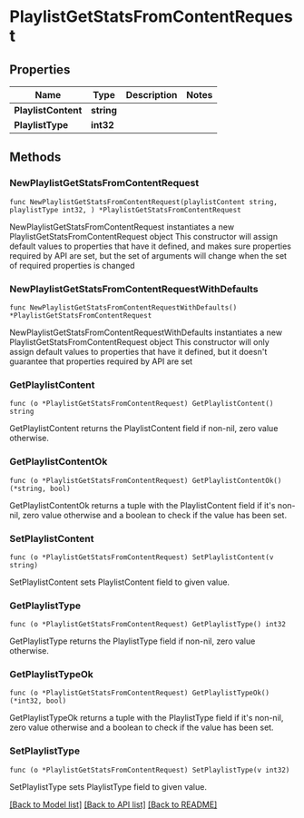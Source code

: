 # PlaylistGetStatsFromContentRequest

## Properties

Name | Type | Description | Notes
------------ | ------------- | ------------- | -------------
**PlaylistContent** | **string** |  | 
**PlaylistType** | **int32** |  | 

## Methods

### NewPlaylistGetStatsFromContentRequest

`func NewPlaylistGetStatsFromContentRequest(playlistContent string, playlistType int32, ) *PlaylistGetStatsFromContentRequest`

NewPlaylistGetStatsFromContentRequest instantiates a new PlaylistGetStatsFromContentRequest object
This constructor will assign default values to properties that have it defined,
and makes sure properties required by API are set, but the set of arguments
will change when the set of required properties is changed

### NewPlaylistGetStatsFromContentRequestWithDefaults

`func NewPlaylistGetStatsFromContentRequestWithDefaults() *PlaylistGetStatsFromContentRequest`

NewPlaylistGetStatsFromContentRequestWithDefaults instantiates a new PlaylistGetStatsFromContentRequest object
This constructor will only assign default values to properties that have it defined,
but it doesn't guarantee that properties required by API are set

### GetPlaylistContent

`func (o *PlaylistGetStatsFromContentRequest) GetPlaylistContent() string`

GetPlaylistContent returns the PlaylistContent field if non-nil, zero value otherwise.

### GetPlaylistContentOk

`func (o *PlaylistGetStatsFromContentRequest) GetPlaylistContentOk() (*string, bool)`

GetPlaylistContentOk returns a tuple with the PlaylistContent field if it's non-nil, zero value otherwise
and a boolean to check if the value has been set.

### SetPlaylistContent

`func (o *PlaylistGetStatsFromContentRequest) SetPlaylistContent(v string)`

SetPlaylistContent sets PlaylistContent field to given value.


### GetPlaylistType

`func (o *PlaylistGetStatsFromContentRequest) GetPlaylistType() int32`

GetPlaylistType returns the PlaylistType field if non-nil, zero value otherwise.

### GetPlaylistTypeOk

`func (o *PlaylistGetStatsFromContentRequest) GetPlaylistTypeOk() (*int32, bool)`

GetPlaylistTypeOk returns a tuple with the PlaylistType field if it's non-nil, zero value otherwise
and a boolean to check if the value has been set.

### SetPlaylistType

`func (o *PlaylistGetStatsFromContentRequest) SetPlaylistType(v int32)`

SetPlaylistType sets PlaylistType field to given value.



[[Back to Model list]](../README.md#documentation-for-models) [[Back to API list]](../README.md#documentation-for-api-endpoints) [[Back to README]](../README.md)


